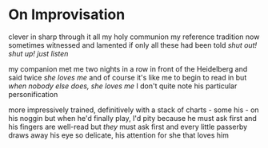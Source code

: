 # On Improvisation
clever in sharp
through it all
my holy communion
my reference tradition
now sometimes witnessed
and lamented
if only all these had been told
*shut out! shut up!* 
*just listen*

my companion met me two nights in a row in front of the Heidelberg and said twice
*she loves me*
and of course it's like me to begin to read in but
*when nobody else does, she loves me*
I don't quite note his particular personification 

more impressively trained, definitively
with a stack of charts - some his - on his noggin
but when he'd finally play, I'd pity
because he must ask first
and his fingers are well-read
but *they* must ask first
and every little passerby
draws away his eye
so delicate,
his attention for she that loves him

